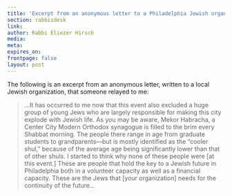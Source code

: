 ```yaml
---
title: 'Excerpt from an anonymous letter to a Philadelphia Jewish organization'
section: rabbisdesk
link:
author: Rabbi Eliezer Hirsch
media:
meta:
expires_on:
frontpage: false
layout: post
---
```


The following is an excerpt from an anonymous letter, written to a local Jewish organization, that someone relayed to me:

>...It has occurred to me now that this event also excluded a huge group of young Jews who are largely responsible for making this city explode with Jewish life. As you may be aware, Mekor Habracha, a Center City Modern Orthodox synagogue is filled to the brim every Shabbat morning. The people there range in age from graduate students to grandparents—but is mostly identified as the “cooler shul,” because of the average age being significantly lower than that of other shuls. I started to think why none of these people were [at this event.] These are people that hold the key to a Jewish future in Philadelphia both in a volunteer capacity as well as a financial capacity. These are the Jews that [your organization] needs for the continuity of the future...
